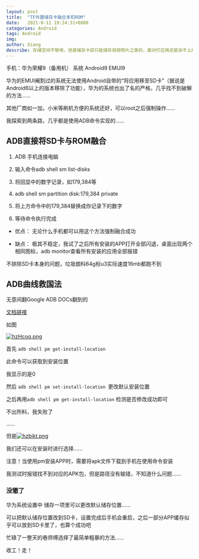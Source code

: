 ```yaml
---
layout: post
title:  "TF外置储存卡融合本机ROM"
date:   2021-9-11 19:24:31+0800
categories: Android
tags: Android
img: 
author: Xiang
describe: 存储空间不够用，但是储存卡却只能储存视频照片之类的，面对打应用还是派不上用场……
---
```


手机：华为荣耀9（备用机）
系统 Android9 EMUI9

华为的EMUI阉割过的系统无法使用Android自带的“将应用移至SD卡”（据说是Android6以上的版本移除了功能），华为的系统也出了名的严格，几乎找不到破解的方法……

其他厂商如一加，小米等刷机方便的系统还好，可以root之后强制操作……

我探索到两条路，几乎都是使用ADB命令实现的……

## ADB直接将SD卡与ROM融合

1. ADB 手机连接电脑

2. 输入命令adb shell sm list-disks

3. 将回显中的数字记录，如179,384等

4. adb shell sm partition disk:179,384 private

5. 将上方命令中的179,384替换成你记录下的数字

6. 等待命令执行完成

- 优点： 无论什么手机都可以用这个方法强制融合成功

- 缺点： 极其不稳定，我试了之后所有安装的APP打开全部闪退，桌面出现两个相同图标，adb monitor查看所有安装的应用全部报错

不排除SD卡本身的问题，垃圾朗科64g标u3实际速度16mb都跑不到

## ADB曲线救国法

无意间翻Google ADB DOCs翻到的

[文档链接](https://developer.android.google.cn/studio/command-line/adb#pm)

如图

[![hzHcoq.png](https://z3.ax1x.com/2021/09/11/hzHcoq.png)](https://imgtu.com/i/hzHcoq)

首先
`adb shell pm get-install-location`

此命令可以获取到安装位置

我显示的是0

然后 `adb shell pm set-install-location `更改默认安装位置

之后再用`adb shell pm get-install-location`
检测是否修改成功即可

不出所料，我失败了

……

但是[![hzbikt.png](https://z3.ax1x.com/2021/09/11/hzbikt.png)](https://imgtu.com/i/hzbikt)

我们还可以在安装时进行选择……

注意！当使用pm安装APP时，需要将apk文件下载到手机在使用命令安装

我测试时报错找不到对应的APK包，但是路径没有输错，不知道什么问题……

### 没辙了

华为系统设置中 储存一项里可以更改默认储存位置……

可以把默认储存位置改到SD卡，设置完成后手机会重启，之后一部分APP缓存似乎可以放到SD卡里了，也算个成功吧

忙碌了一整天的巷师傅选择了最简单粗暴的方法……

收工！走！